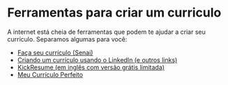 # Ferramentas para criar um curriculo

A internet está cheia de ferramentas que podem te ajudar a criar seu currículo. Separamos algumas para você:

* [Faça seu currículo \(Senai\)][1]
* [Criando um currículo usando o LinkedIn \(e outros links\)][2]
* [KickResume \(em inglês com versão grátis limitada\)][3]
* [Meu Currículo Perfeito][4]

[1]: https://www.mundosenai.com.br/curriculum/
[2]: https://canaltech.com.br/carreira/como-criar-um-curriculo-a-partir-do-seu-perfil-no-linkedin/
[3]: https://www.kickresume.com/en/
[4]: https://www.meucurriculoperfeito.com.br/

